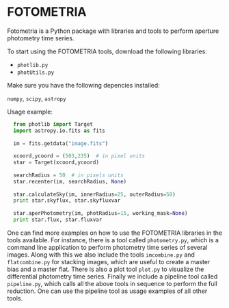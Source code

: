 # FOTOMETRIA

Fotometria is a Python package with libraries and tools to perform aperture photometry time series. 

To start using the FOTOMETRIA tools, download the following libraries:

* `photlib.py`
* `photUtils.py`

Make sure you have the following depencies installed:

`numpy`, `scipy`, `astropy`

Usage example:
```python
  from photlib import Target
  import astropy.io.fits as fits
  
  im = fits.getdata("image.fits")
  
  xcoord,ycoord = (503,235)  # in pixel units
  star = Target(xcoord,ycoord)
  
  searchRadius = 50  # in pixels units
  star.recenter(im, searchRadius, None)
  
  star.calculateSky(im, innerRadius=25, outerRadius=50)
  print star.skyflux, star.skyfluxvar
  
  star.aperPhotometry(im, photRadius=15, working_mask=None)
  print star.flux, star.fluxvar
```
One can find more examples on how to use the FOTOMETRIA libraries in the tools available. For instance, there is a tool called `photometry.py`, which is a command line application to perform photometry time series of several images. Along with this we also include the tools `imcombine.py` and `flatcombine.py` for stacking images, which are useful to create a master bias and a master flat. There is also a plot tool `plot.py` to visualize the differential photometry time series. Finally we include a pipeline tool called `pipeline.py`, which calls all the above tools in sequence to perform the full reduction. One can use the pipeline tool as usage examples of all other tools.
